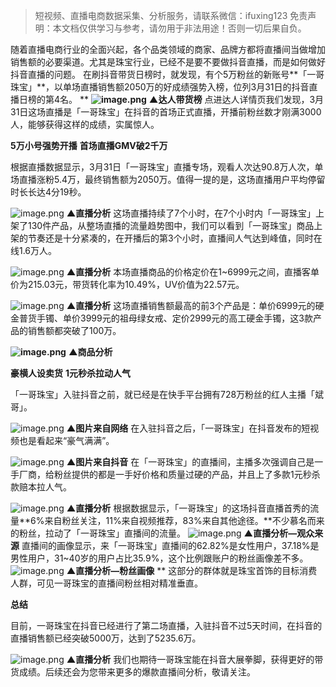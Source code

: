 


>
> 短视频、直播电商数据采集、分析服务，请联系微信：ifuxing123
> 免责声明：本文档仅供学习与参考，请勿用于非法用途！否则一切后果自负。
> 



随着直播电商行业的全面兴起，各个品类领域的商家、品牌方都将直播间当做增加销售额的必要渠道。尤其是珠宝行业，已经不是要不要做抖音直播，而是如何做好抖音直播的问题。
在刷抖音带货日榜时，就发现，有个5万粉丝的新账号**「一哥珠宝」**，以单场直播销售额2050万的好成绩强势入榜，位列3月31日的抖音直播日榜的第4名。
**
****![image.png](https://cdn.nlark.com/yuque/0/2021/png/97322/1617678169418-c2dc41f2-e2df-434f-8d1c-4779f3e63908.png#align=left&display=inline&height=356&margin=%5Bobject%20Object%5D&name=image.png&originHeight=711&originWidth=1080&size=151593&status=done&style=none&width=540)****
****▲达人带货榜****
点进达人详情页我们发现，3月31日这场直播是「一哥珠宝」在抖音的首场正式直播，开播前粉丝数才刚满3000人，能够获得这样的成绩，实属惊人。

**5万小号强势开播**
**首场直播GMV破2千万**


根据直播数据显示，3月31日「一哥珠宝」直播专场，观看人次达90.8万人次，单场直播涨粉5.4万，最终销售额为2050万。值得一提的是，这场直播用户平均停留时长长达4分19秒。


![image.png](https://cdn.nlark.com/yuque/0/2021/png/97322/1617678183558-d4e30f0a-9b60-4682-9771-3630d7bb0b97.png#align=left&display=inline&height=452&margin=%5Bobject%20Object%5D&name=image.png&originHeight=903&originWidth=1080&size=498244&status=done&style=none&width=540)
****▲直播分析****
这场直播持续了7个小时，在7个小时内「一哥珠宝」上架了130件产品，从整场直播的流量趋势图中，我们可以看到「一哥珠宝」商品上架的节奏还是十分紧凑的，在开播后的第3个小时，直播间人气达到峰值，同时在线1.6万人。


![image.png](https://cdn.nlark.com/yuque/0/2021/png/97322/1617678192019-88d759ed-a722-4a79-8da5-e91a59cb1d17.png#align=left&display=inline&height=233&margin=%5Bobject%20Object%5D&name=image.png&originHeight=466&originWidth=708&size=93436&status=done&style=none&width=354)
****▲直播分析****
本场直播商品的价格定价在1~6999元之间，直播客单价为215.03元，带货转化率为10.49%，UV价值为22.57元。




![image.png](https://cdn.nlark.com/yuque/0/2021/png/97322/1617678202508-c89521ef-2e71-4f08-9c4f-a856a4c97207.png#align=left&display=inline&height=319&margin=%5Bobject%20Object%5D&name=image.png&originHeight=638&originWidth=696&size=104744&status=done&style=none&width=348)
****▲直播分析****
这场直播销售额最高的前3个产品是：单价6999元的硬金普货手镯、单价3999元的祖母绿女戒、定价2999元的高工硬金手镯，这3款产品的销售额都突破了100万。


****![image.png](https://cdn.nlark.com/yuque/0/2021/png/97322/1617678210382-9c5f15d4-61d0-4ddd-9e8b-bee2c5b2db65.png#align=left&display=inline&height=688&margin=%5Bobject%20Object%5D&name=image.png&originHeight=1376&originWidth=972&size=691044&status=done&style=none&width=486)****
****▲商品分析****

**豪横人设卖货**
**1元秒杀拉动人气**


「一哥珠宝」入驻抖音之前，就已经是在快手平台拥有728万粉丝的红人主播「斌哥」。


![image.png](https://cdn.nlark.com/yuque/0/2021/png/97322/1617678223999-51f0c3e9-0b88-42f4-8f3a-a298c122392a.png#align=left&display=inline&height=552&margin=%5Bobject%20Object%5D&name=image.png&originHeight=1104&originWidth=1080&size=2492491&status=done&style=none&width=540)
****▲图片来自网络****
在入驻抖音之后，「一哥珠宝」在抖音发布的短视频也是看起来“豪气满满”。


![image.png](https://cdn.nlark.com/yuque/0/2021/png/97322/1617678235386-3aaa19a6-c833-42d9-9e08-074aec9ff02b.png#align=left&display=inline&height=525&margin=%5Bobject%20Object%5D&name=image.png&originHeight=1050&originWidth=1080&size=3013990&status=done&style=none&width=540)
****▲图片来自抖音****
在「一哥珠宝」的直播间，主播多次强调自己是一手厂商，给粉丝提供的都是一手好价格和质量过硬的产品，并且上了多款1元秒杀款赔本拉人气。


![image.png](https://cdn.nlark.com/yuque/0/2021/png/97322/1617678247636-b0f0ccb8-b28a-4cbd-9e0c-a99372f860e0.png#align=left&display=inline&height=371&margin=%5Bobject%20Object%5D&name=image.png&originHeight=742&originWidth=1080&size=166346&status=done&style=none&width=540)
****▲直播分析****
根据数据显示，「一哥珠宝」的这场抖音直播首秀的流量**6%来自粉丝关注，11%来自视频推荐，83%来自其他途径。**不少慕名而来的粉丝，拉动了「一哥珠宝」直播间的流量。
![image.png](https://cdn.nlark.com/yuque/0/2021/png/97322/1617678255661-33687ed5-1f60-4a4c-9385-93a81ca46a83.png#align=left&display=inline&height=217&margin=%5Bobject%20Object%5D&name=image.png&originHeight=434&originWidth=658&size=79325&status=done&style=none&width=329)
****▲直播分析—观众来源****
直播间的画像显示，来「一哥珠宝」直播间的62.82%是女性用户，37.18%是男性用户，31~40岁的用户占比35.9%，这个比例跟账户的粉丝画像差不多。
![image.png](https://cdn.nlark.com/yuque/0/2021/png/97322/1617678272342-fd7d8113-f42b-4848-839a-3a5633f83179.png#align=left&display=inline&height=319&margin=%5Bobject%20Object%5D&name=image.png&originHeight=638&originWidth=676&size=130626&status=done&style=none&width=338)
****▲直播分析—粉丝画像****
**
这部分的群体就是珠宝首饰的目标消费人群，可见一哥珠宝的直播间粉丝相对精准垂直。

**总结**


目前，一哥珠宝在抖音已经进行了第二场直播，入驻抖音不过5天时间，在抖音的直播销售额已经突破5000万，达到了5235.6万。


![image.png](https://cdn.nlark.com/yuque/0/2021/png/97322/1617678282001-7ab3a0dc-7012-4a91-b27d-6230c99ba43f.png#align=left&display=inline&height=514&margin=%5Bobject%20Object%5D&name=image.png&originHeight=1028&originWidth=762&size=311971&status=done&style=none&width=381)
****▲直播分析****
我们也期待一哥珠宝能在抖音大展拳脚，获得更好的带货成绩。后续还会为您带来更多的爆款直播间分析，敬请关注。





